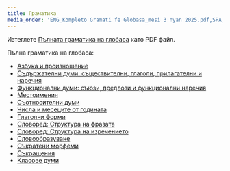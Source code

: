 ```yaml
---
title: Граматика
media_order: 'ENG_Kompleto Gramati fe Globasa_mesi 3 nyan 2025.pdf,SPA_Kompleto Gramati fe Globasa_mesi 3 nyan 2025.pdf'
---
```


Изтеглете [Пълната граматика на глобаса](BUL_Kompleto%20Gramati%20fe%20Globasa_mesi%203%20nyan%202025.pdf) като PDF файл.

Пълна граматика на глобаса:

* [Азбука и произношение](abece-ji-lafuzu)
* [Съдържателни думи: съществителни, глаголи, прилагателни и наречия](inharelexi)
* [Функционални думи: съюзи, предлози и функционални наречия](gramatilexi)
* [Местоимения](pornamelexi)
* [Съотносителни думи](tabellexi)
* [Числа и месеците от годината](numer-ji-mesi)
* [Глаголни форми](falelexili-morfo)
* [Словоред: Структура на фразата](jumlemonli-estrutur)
* [Словоред: Структура на изречението](jumleli-estrutur)
* [Словообразуване](lexikostrui)
* [Съкратени морфеми](ofkatado-morfomon)
* [Съкращения](kurtogixey)
* [Класове думи](lexiklase)

<!-- <a href="{{ page.url }}:pdf" title="Send to PDF"><i class="fa fa-file-pdf-o"></i></a> -->
